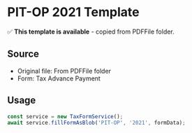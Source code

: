 # PIT-OP 2021 Template

✅ **This template is available** - copied from PDFFile folder.

## Source
- Original file: From PDFFile folder
- Form: Tax Advance Payment

## Usage
```typescript
const service = new TaxFormService();
await service.fillFormAsBlob('PIT-OP', '2021', formData);
```
